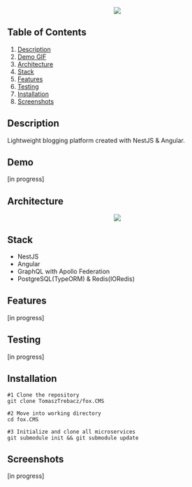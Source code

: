 <p align="center">
  <img src="https://i.ibb.co/c3t7HF2/readme-HEADER.png" />
</p>

## Table of Contents
1. [Description](#description)
2. [Demo GIF](#demo)
3. [Architecture](#architecture)
4. [Stack](#stack)
5. [Features](#features)
6. [Testing](#testing)
7. [Installation](#installation)
8. [Screenshots](#screenshots)
## Description

Lightweight blogging platform created with NestJS & Angular.

## Demo
[in progress]

## Architecture
<p align="center">
  <img src="https://i.ibb.co/6yYrZ8J/pizzagedon.png" />
</p>

## Stack

- NestJS
- Angular
- GraphQL with Apollo Federation
- PostgreSQL(TypeORM) & Redis(IORedis)

## Features
[in progress]

## Testing
[in progress]
## Installation

```
#1 Clone the repository
git clone TomaszTrebacz/fox.CMS

#2 Move into working directory
cd fox.CMS

#3 Initialize and clone all microservices
git submodule init && git submodule update
```

## Screenshots
[in progress]
